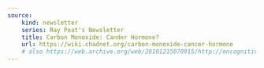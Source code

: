 ```yaml
---
source:
    kind: newsletter
    series: Ray Peat's Newsletter 
    title: Carbon Monoxide: Cander Hormone?
    url: https://wiki.chadnet.org/carbon-monoxide-cancer-hormone 
    # also https://web.archive.org/web/20101215070915/http://encognitive.com/node/13878
---
```


